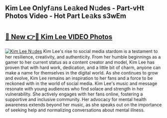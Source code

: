 ## Kim Lee Onlyf𝚊ns Le𝚊ked N𝚞des - Part-vHt Photos Video - Hot Part Le𝚊ks s3wEm

# <h2><a href="http://ab51627.deff.icu/?id=Kim+Lee">🔗 New 👉🔴 Kim Lee VIDEO Photos</a></h2>

[![Kim Lee N𝚞des](https://i.imgur.com/rIISA9y.gif)](http://ab51627.deff.icu/?id=Kim+Lee)
Kim Lee's rise to social media stardom is a testament to her resilience, creativity, and authenticity. From her humble beginnings as a gamer to her current status as a content creator and model, Kim Lee has proven that with hard work, dedication, and a little bit of charm, anyone can make a name for themselves in the digital world. As she continues to grow and evolve, Kim Lee remains an inspiration to her fans and a force to be reckoned with in the world of social media. Kim Lee's music and message resonate with young audiences who find solace and strength in her vulnerability. She actively engages with her fans online, fostering a supportive and inclusive community. Her advocacy for mental health awareness extends beyond her music, as she speaks out on the importance of seeking help and normalizing conversations about mental illness.
